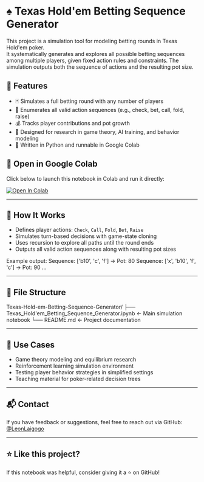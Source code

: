 # ♠️ Texas Hold'em Betting Sequence Generator

This project is a simulation tool for modeling betting rounds in Texas Hold'em poker.  
It systematically generates and explores all possible betting sequences among multiple players, given fixed action rules and constraints. The simulation outputs both the sequence of actions and the resulting pot size.

## 📌 Features

- 🃏 Simulates a full betting round with any number of players
- 📐 Enumerates all valid action sequences (e.g., check, bet, call, fold, raise)
- 💰 Tracks player contributions and pot growth
- 🤖 Designed for research in game theory, AI training, and behavior modeling
- 🐍 Written in Python and runnable in Google Colab

## 🚀 Open in Google Colab

Click below to launch this notebook in Colab and run it directly:

[![Open In Colab](https://colab.research.google.com/assets/colab-badge.svg)](https://colab.research.google.com/github/LeonLaigogo/Texas-Hold-em-Betting-Sequence-Generator/blob/main/Texas_Hold'em_Betting_Sequence_Generator.ipynb)

---

## 🔧 How It Works

- Defines player actions: `Check`, `Call`, `Fold`, `Bet`, `Raise`  
- Simulates turn-based decisions with game-state cloning
- Uses recursion to explore all paths until the round ends
- Outputs all valid action sequences along with resulting pot sizes

Example output:
Sequence: ['b10', 'c', 'f'] → Pot: 80 Sequence: ['x', 'b10', 'f', 'c'] → Pot: 90 ...


---

## 📂 File Structure
Texas-Hold-em-Betting-Sequence-Generator/ ├── Texas_Hold'em_Betting_Sequence_Generator.ipynb ← Main simulation notebook └── README.md ← Project documentation


---

## 🧠 Use Cases

- Game theory modeling and equilibrium research
- Reinforcement learning simulation environment
- Testing player behavior strategies in simplified settings
- Teaching material for poker-related decision trees

---

## 📬 Contact

If you have feedback or suggestions, feel free to reach out via GitHub:  
[@LeonLaigogo](https://github.com/LeonLaigogo)

---

## ⭐ Like this project?

If this notebook was helpful, consider giving it a ⭐ on GitHub!

